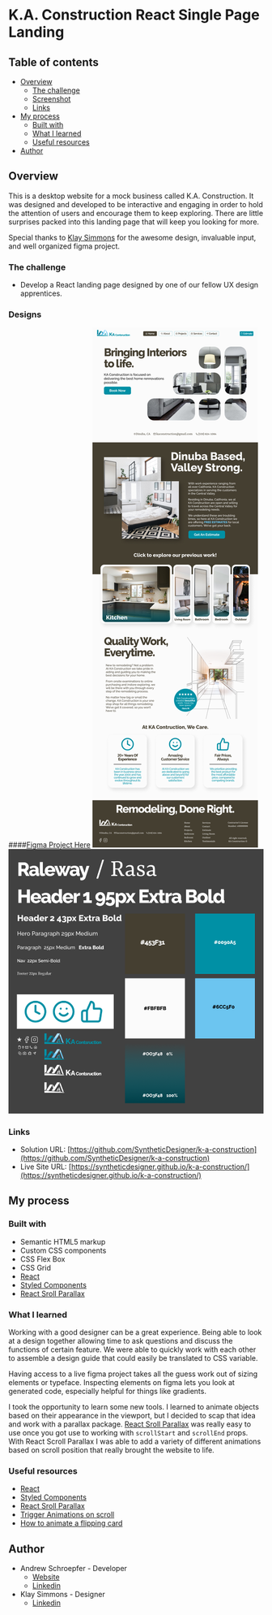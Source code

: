 # K.A. Construction React Single Page Landing

## Table of contents

- [Overview](#overview)
  - [The challenge](#the-challenge)
  - [Screenshot](#screenshot)
  - [Links](#links)
- [My process](#my-process)
  - [Built with](#built-with)
  - [What I learned](#what-i-learned)
  - [Useful resources](#useful-resources)
- [Author](#author)

## Overview

This is a desktop website for a mock business called K.A. Construction. It was designed and developed to be interactive and engaging in order to hold the attention of users and encourage them to keep exploring. There are little surprises packed into this landing page that will keep you looking for more.

Special thanks to [Klay Simmons](https://www.linkedin.com/in/klay-simmons-b82b08221/) for the awesome design, invaluable input, and well organized figma project.

### The challenge

- Develop a React landing page designed by one of our fellow UX design apprentices.

### Designs
####[Figma Project Here](https://www.figma.com/file/kEw4fRuHFyBX5UgM0GCfGZ/KA-Construction?node-id=129%3A189)
![Final Artifact](./designs/Final.png)
![Active State](./designs/design-guide.png)

### Links

- Solution URL: [https://github.com/SyntheticDesigner/k-a-construction](https://github.com/SyntheticDesigner/k-a-construction)
- Live Site URL: [https://syntheticdesigner.github.io/k-a-construction/](https://syntheticdesigner.github.io/k-a-construction/)

## My process

### Built with

- Semantic HTML5 markup
- Custom CSS components
- CSS Flex Box
- CSS Grid
- [React](https://reactjs.org/)
- [Styled Components](https://styled-components.com/)
- [React Sroll Parallax](https://react-scroll-parallax.damnthat.tv/docs/intro)

### What I learned

Working with a good designer can be a great experience. Being able to look at a design together allowing time to ask questions and discuss the functions of certain feature. We were able to quickly work with each other to assemble a design guide that could easily be translated to CSS variable.

Having access to a live figma project takes all the guess work out of sizing elements or typeface. Inspecting elements on figma lets you look at generated code, especially helpful for things like gradients.

I took the opportunity to learn some new tools. I learned to animate objects based on their appearance in the viewport, but I decided to scap that idea and work with a parallax package. [React Sroll Parallax](https://react-scroll-parallax.damnthat.tv/docs/intro) was really easy to use once you got use to working with `scrollStart` and `scrollEnd` props. With React Scroll Parallax I was able to add a variety of different animations based on scroll position that really brought the website to life.

### Useful resources

- [React](https://reactjs.org/)
- [Styled Components](https://styled-components.com/)
- [React Sroll Parallax](https://react-scroll-parallax.damnthat.tv/docs/intro)
- [Trigger Animations on scroll](https://coolcssanimation.com/how-to-trigger-a-css-animation-on-scroll/)
- [How to animate a flipping card](https://www.youtube.com/watch?v=y_6fVz9jPWA)

## Author

- Andrew Schroepfer - Developer
  - [Website](https://syntheticdesigner.github.io/)
  - [Linkedin](https://www.linkedin.com/in/andrew-schroepfer/)
- Klay Simmons - Designer
  - [Linkedin](https://www.linkedin.com/in/klay-simmons-b82b08221/)
